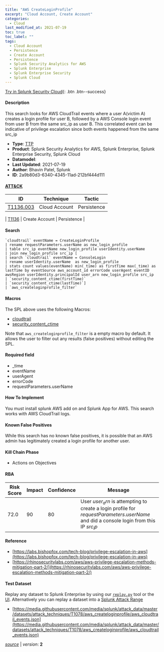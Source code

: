 ```yaml
---
title: "AWS CreateLoginProfile"
excerpt: "Cloud Account, Create Account"
categories:
  - Cloud
last_modified_at: 2021-07-19
toc: true
toc_label: ""
tags:
  - Cloud Account
  - Persistence
  - Create Account
  - Persistence
  - Splunk Security Analytics for AWS
  - Splunk Enterprise
  - Splunk Enterprise Security
  - Splunk Cloud
---
```




[Try in Splunk Security Cloud](https://www.splunk.com/en_us/cyber-security.html){: .btn .btn--success}

#### Description

This search looks for AWS CloudTrail events where a user A(victim A) creates a login profile for user B, followed by a AWS Console login event from user B from the same src_ip as user B. This correlated event can be indicative of privilege escalation since both events happened from the same src_ip

- **Type**: [TTP](https://github.com/splunk/security_content/wiki/Detection-Analytic-Types)
- **Product**: Splunk Security Analytics for AWS, Splunk Enterprise, Splunk Enterprise Security, Splunk Cloud
- **Datamodel**: 
- **Last Updated**: 2021-07-19
- **Author**: Bhavin Patel, Splunk
- **ID**: 2a9b80d3-6340-4345-11ad-212bf444d111


#### [ATT&CK](https://attack.mitre.org/)

| ID             | Technique        |  Tactic             |
| -------------- | ---------------- |-------------------- |
| [T1136.003](https://attack.mitre.org/techniques/T1136/003/) | Cloud Account | Persistence |

| [T1136](https://attack.mitre.org/techniques/T1136/) | Create Account | Persistence |

#### Search

```
`cloudtrail` eventName = CreateLoginProfile 
| rename requestParameters.userName as new_login_profile 
| table src_ip eventName new_login_profile userIdentity.userName  
| join new_login_profile src_ip [
| search `cloudtrail` eventName = ConsoleLogin 
| rename userIdentity.userName  as new_login_profile 
| stats count values(eventName) min(_time) as firstTime max(_time) as lastTime by eventSource aws_account_id errorCode userAgent eventID awsRegion userIdentity.principalId user_arn new_login_profile src_ip 
| `security_content_ctime(firstTime)` 
| `security_content_ctime(lastTime)`] 
| `aws_createloginprofile_filter`
```

#### Macros
The SPL above uses the following Macros:
* [cloudtrail](https://github.com/splunk/security_content/blob/develop/macros/cloudtrail.yml)
* [security_content_ctime](https://github.com/splunk/security_content/blob/develop/macros/security_content_ctime.yml)

Note that `aws_createloginprofile_filter` is a empty macro by default. It allows the user to filter out any results (false positives) without editing the SPL.

#### Required field
* _time
* eventName
* userAgent
* errorCode
* requestParameters.userName


#### How To Implement
You must install splunk AWS add on and Splunk App for AWS. This search works with AWS CloudTrail logs.

#### Known False Positives
While this search has no known false positives, it is possible that an AWS admin has legitimately created a login profile for another user.

#### Kill Chain Phase
* Actions on Objectives



#### RBA

| Risk Score  | Impact      | Confidence   | Message      |
| ----------- | ----------- |--------------|--------------|
| 72.0 | 90 | 80 | User $user_arn$ is attempting to create a login profile for $requestParameters.userName$ and did a console login from this IP $src_ip$ |




#### Reference

* [https://labs.bishopfox.com/tech-blog/privilege-escalation-in-aws](https://labs.bishopfox.com/tech-blog/privilege-escalation-in-aws)
* [https://rhinosecuritylabs.com/aws/aws-privilege-escalation-methods-mitigation-part-2/](https://rhinosecuritylabs.com/aws/aws-privilege-escalation-methods-mitigation-part-2/)



#### Test Dataset
Replay any dataset to Splunk Enterprise by using our [`replay.py`](https://github.com/splunk/attack_data#using-replaypy) tool or the [UI](https://github.com/splunk/attack_data#using-ui).
Alternatively you can replay a dataset into a [Splunk Attack Range](https://github.com/splunk/attack_range#replay-dumps-into-attack-range-splunk-server)

* [https://media.githubusercontent.com/media/splunk/attack_data/master/datasets/attack_techniques/T1078/aws_createloginprofile/aws_cloudtrail_events.json](https://media.githubusercontent.com/media/splunk/attack_data/master/datasets/attack_techniques/T1078/aws_createloginprofile/aws_cloudtrail_events.json)



[*source*](https://github.com/splunk/security_content/tree/develop/detections/cloud/aws_createloginprofile.yml) \| *version*: **2**
